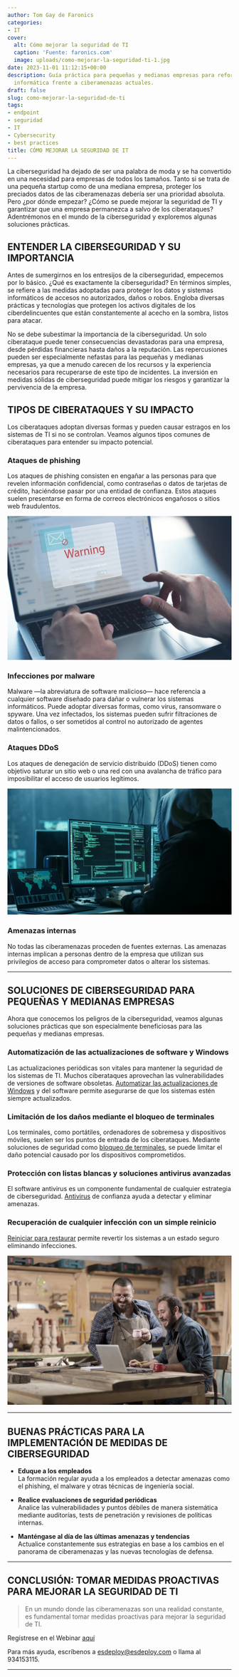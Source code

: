 ```yaml
---
author: Tom Gay de Faronics
categories:
- IT
cover:
  alt: Cómo mejorar la seguridad de TI
  caption: 'Fuente: faronics.com'
  image: uploads/como-mejorar-la-seguridad-ti-1.jpg
date: 2023-11-01 11:12:15+00:00
description: Guía práctica para pequeñas y medianas empresas para reforzar su seguridad
  informática frente a ciberamenazas actuales.
draft: false
slug: como-mejorar-la-seguridad-de-ti
tags:
- endpoint
- seguridad
- IT
- Cybersecurity
- best practices
title: CÓMO MEJORAR LA SEGURIDAD DE IT
---
```



La ciberseguridad ha dejado de ser una palabra de moda y se ha convertido en una necesidad para empresas de todos los tamaños. Tanto si se trata de una pequeña startup como de una mediana empresa, proteger los preciados datos de las ciberamenazas debería ser una prioridad absoluta. Pero ¿por dónde empezar? ¿Cómo se puede mejorar la seguridad de TI y garantizar que una empresa permanezca a salvo de los ciberataques? Adentrémonos en el mundo de la ciberseguridad y exploremos algunas soluciones prácticas.

## ENTENDER LA CIBERSEGURIDAD Y SU IMPORTANCIA

Antes de sumergirnos en los entresijos de la ciberseguridad, empecemos por lo básico. ¿Qué es exactamente la ciberseguridad? En términos simples, se refiere a las medidas adoptadas para proteger los datos y sistemas informáticos de accesos no autorizados, daños o robos. Engloba diversas prácticas y tecnologías que protegen los activos digitales de los ciberdelincuentes que están constantemente al acecho en la sombra, listos para atacar.

No se debe subestimar la importancia de la ciberseguridad. Un solo ciberataque puede tener consecuencias devastadoras para una empresa, desde pérdidas financieras hasta daños a la reputación. Las repercusiones pueden ser especialmente nefastas para las pequeñas y medianas empresas, ya que a menudo carecen de los recursos y la experiencia necesarios para recuperarse de este tipo de incidentes. La inversión en medidas sólidas de ciberseguridad puede mitigar los riesgos y garantizar la pervivencia de la empresa.

## TIPOS DE CIBERATAQUES Y SU IMPACTO

Los ciberataques adoptan diversas formas y pueden causar estragos en los sistemas de TI si no se controlan. Veamos algunos tipos comunes de ciberataques para entender su impacto potencial.

### Ataques de phishing

Los ataques de phishing consisten en engañar a las personas para que revelen información confidencial, como contraseñas o datos de tarjetas de crédito, haciéndose pasar por una entidad de confianza. Estos ataques suelen presentarse en forma de correos electrónicos engañosos o sitios web fraudulentos.

![Ataques de phishing](uploads/como-mejorar-la-seguridad-ti-2.jpg)

### Infecciones por malware

Malware —la abreviatura de software malicioso— hace referencia a cualquier software diseñado para dañar o vulnerar los sistemas informáticos. Puede adoptar diversas formas, como virus, ransomware o spyware. Una vez infectados, los sistemas pueden sufrir filtraciones de datos o fallos, o ser sometidos al control no autorizado de agentes malintencionados.

### Ataques DDoS

Los ataques de denegación de servicio distribuido (DDoS) tienen como objetivo saturar un sitio web o una red con una avalancha de tráfico para imposibilitar el acceso de usuarios legítimos.

![Ataques DDoS](uploads/como-mejorar-la-seguridad-ti-3.jpg)

### Amenazas internas

No todas las ciberamenazas proceden de fuentes externas. Las amenazas internas implican a personas dentro de la empresa que utilizan sus privilegios de acceso para comprometer datos o alterar los sistemas.

---

## SOLUCIONES DE CIBERSEGURIDAD PARA PEQUEÑAS Y MEDIANAS EMPRESAS

Ahora que conocemos los peligros de la ciberseguridad, veamos algunas soluciones prácticas que son especialmente beneficiosas para las pequeñas y medianas empresas.

### Automatización de las actualizaciones de software y Windows

Las actualizaciones periódicas son vitales para mantener la seguridad de los sistemas de TI. Muchos ciberataques aprovechan las vulnerabilidades de versiones de software obsoletas. [Automatizar las actualizaciones de Windows](https://www.faronics.com/es/deploy/windows-updates?CC=BLOG) y del software permite asegurarse de que los sistemas estén siempre actualizados.

### Limitación de los daños mediante el bloqueo de terminales

Los terminales, como portátiles, ordenadores de sobremesa y dispositivos móviles, suelen ser los puntos de entrada de los ciberataques. Mediante soluciones de seguridad como [bloqueo de terminales](https://www.faronics.com/es/dfc-endpoint-protection-desktop-lockdown?CC=BLOG), se puede limitar el daño potencial causado por los dispositivos comprometidos.

### Protección con listas blancas y soluciones antivirus avanzadas

El software antivirus es un componente fundamental de cualquier estrategia de ciberseguridad. [Antivirus](https://www.faronics.com/es/dfc-endpoint-protection-anti-virus?CC=BLOG) de confianza ayuda a detectar y eliminar amenazas.

### Recuperación de cualquier infección con un simple reinicio

[Reiniciar para restaurar](https://www.faronics.com/es/deep-freeze-on-cloud?CC=BLOG) permite revertir los sistemas a un estado seguro eliminando infecciones.

![Recuperación fácil](uploads/como-mejorar-la-seguridad-ti-4.jpg)

---

## BUENAS PRÁCTICAS PARA LA IMPLEMENTACIÓN DE MEDIDAS DE CIBERSEGURIDAD

- **Eduque a los empleados**  
  La formación regular ayuda a los empleados a detectar amenazas como el phishing, el malware y otras técnicas de ingeniería social.

- **Realice evaluaciones de seguridad periódicas**  
  Analice las vulnerabilidades y puntos débiles de manera sistemática mediante auditorías, tests de penetración y revisiones de políticas internas.

- **Manténgase al día de las últimas amenazas y tendencias**  
  Actualice constantemente sus estrategias en base a los cambios en el panorama de ciberamenazas y las nuevas tecnologías de defensa.

---

## CONCLUSIÓN: TOMAR MEDIDAS PROACTIVAS PARA MEJORAR LA SEGURIDAD DE TI

> En un mundo donde las ciberamenazas son una realidad constante, es fundamental tomar medidas proactivas para mejorar la seguridad de TI.

Regístrese en el Webinar [aquí](https://www.faronics.com/es/events?CC=BLOG)

Para más ayuda, escríbenos a [esdeploy@esdeploy.com](mailto:esdeploy@esdeploy.com) o llama al 934153115.

---